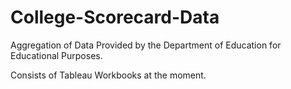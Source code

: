 # College-Scorecard-Data
Aggregation of Data Provided by the Department of Education for Educational Purposes.

Consists of Tableau Workbooks at the moment. 
